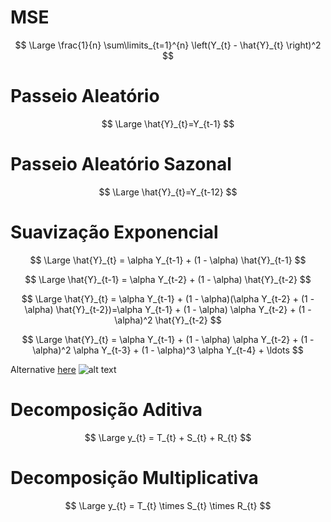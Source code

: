 # MSE

$$
\Large \frac{1}{n} \sum\limits_{t=1}^{n} \left(Y_{t} - \hat{Y}_{t} \right)^2
$$

# Passeio Aleatório
$$
\Large \hat{Y}_{t}=Y_{t-1}
$$

# Passeio Aleatório Sazonal
$$
\Large \hat{Y}_{t}=Y_{t-12}
$$

# Suavização Exponencial

$$
\Large \hat{Y}_{t} = \alpha Y_{t-1} + (1 - \alpha) \hat{Y}_{t-1} 
$$

$$
\Large \hat{Y}_{t-1} = \alpha Y_{t-2} + (1 - \alpha) \hat{Y}_{t-2} 
$$

$$
\Large \hat{Y}_{t} = \alpha Y_{t-1} + (1 - \alpha)(\alpha Y_{t-2} + (1 - \alpha) \hat{Y}_{t-2})=\alpha Y_{t-1} + (1 - \alpha) \alpha Y_{t-2} + (1 - \alpha)^2 \hat{Y}_{t-2} 
$$

$$
\Large \hat{Y}_{t} = \alpha Y_{t-1} + (1 - \alpha) \alpha Y_{t-2} + (1 - \alpha)^2 \alpha Y_{t-3} + (1 - \alpha)^3 \alpha Y_{t-4} + \ldots
$$

Alternative [here](https://otexts.com/fpp2/ses.html)
![alt text](image.png)

# Decomposição Aditiva

$$
\Large y_{t} = T_{t} + S_{t} + R_{t}
$$

# Decomposição Multiplicativa

$$
\Large y_{t} = T_{t} \times S_{t}  \times  R_{t}
$$